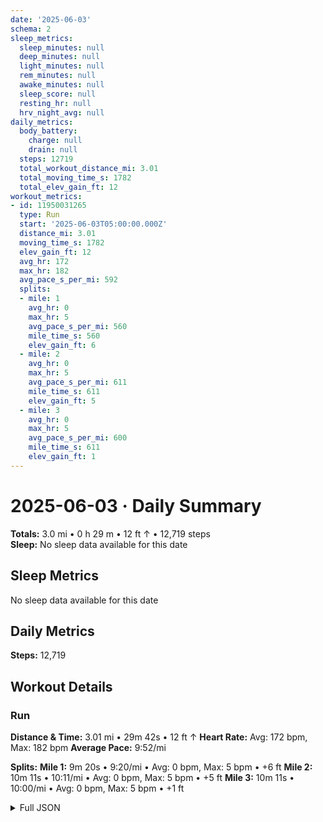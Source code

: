 ```yaml
---
date: '2025-06-03'
schema: 2
sleep_metrics:
  sleep_minutes: null
  deep_minutes: null
  light_minutes: null
  rem_minutes: null
  awake_minutes: null
  sleep_score: null
  resting_hr: null
  hrv_night_avg: null
daily_metrics:
  body_battery:
    charge: null
    drain: null
  steps: 12719
  total_workout_distance_mi: 3.01
  total_moving_time_s: 1782
  total_elev_gain_ft: 12
workout_metrics:
- id: 11950031265
  type: Run
  start: '2025-06-03T05:00:00.000Z'
  distance_mi: 3.01
  moving_time_s: 1782
  elev_gain_ft: 12
  avg_hr: 172
  max_hr: 182
  avg_pace_s_per_mi: 592
  splits:
  - mile: 1
    avg_hr: 0
    max_hr: 5
    avg_pace_s_per_mi: 560
    mile_time_s: 560
    elev_gain_ft: 6
  - mile: 2
    avg_hr: 0
    max_hr: 5
    avg_pace_s_per_mi: 611
    mile_time_s: 611
    elev_gain_ft: 5
  - mile: 3
    avg_hr: 0
    max_hr: 5
    avg_pace_s_per_mi: 600
    mile_time_s: 611
    elev_gain_ft: 1
---
```

# 2025-06-03 · Daily Summary
**Totals:** 3.0 mi • 0 h 29 m • 12 ft ↑ • 12,719 steps  
**Sleep:** No sleep data available for this date

## Sleep Metrics
No sleep data available for this date

## Daily Metrics
**Steps:** 12,719

## Workout Details
### Run
**Distance & Time:** 3.01 mi • 29m 42s • 12 ft ↑
**Heart Rate:** Avg: 172 bpm, Max: 182 bpm
**Average Pace:** 9:52/mi

**Splits:**
**Mile 1:** 9m 20s • 9:20/mi • Avg: 0 bpm, Max: 5 bpm • +6 ft
**Mile 2:** 10m 11s • 10:11/mi • Avg: 0 bpm, Max: 5 bpm • +5 ft
**Mile 3:** 10m 11s • 10:00/mi • Avg: 0 bpm, Max: 5 bpm • +1 ft


<details>
<summary>Full JSON</summary>

```json
{
  "date": "2025-06-03",
  "schema": 2,
  "sleep_metrics": {
    "sleep_minutes": null,
    "deep_minutes": null,
    "light_minutes": null,
    "rem_minutes": null,
    "awake_minutes": null,
    "sleep_score": null,
    "resting_hr": null,
    "hrv_night_avg": null
  },
  "daily_metrics": {
    "body_battery": {
      "charge": null,
      "drain": null
    },
    "steps": 12719,
    "total_workout_distance_mi": 3.01,
    "total_moving_time_s": 1782,
    "total_elev_gain_ft": 12
  },
  "workout_metrics": [
    {
      "id": 11950031265,
      "type": "Run",
      "start": "2025-06-03T05:00:00.000Z",
      "distance_mi": 3.01,
      "moving_time_s": 1782,
      "elev_gain_ft": 12,
      "avg_hr": 172,
      "max_hr": 182,
      "avg_pace_s_per_mi": 592,
      "splits": [
        {
          "mile": 1,
          "avg_hr": 0,
          "max_hr": 5,
          "avg_pace_s_per_mi": 560,
          "mile_time_s": 560,
          "elev_gain_ft": 6
        },
        {
          "mile": 2,
          "avg_hr": 0,
          "max_hr": 5,
          "avg_pace_s_per_mi": 611,
          "mile_time_s": 611,
          "elev_gain_ft": 5
        },
        {
          "mile": 3,
          "avg_hr": 0,
          "max_hr": 5,
          "avg_pace_s_per_mi": 600,
          "mile_time_s": 611,
          "elev_gain_ft": 1
        }
      ]
    }
  ]
}
```
</details>
